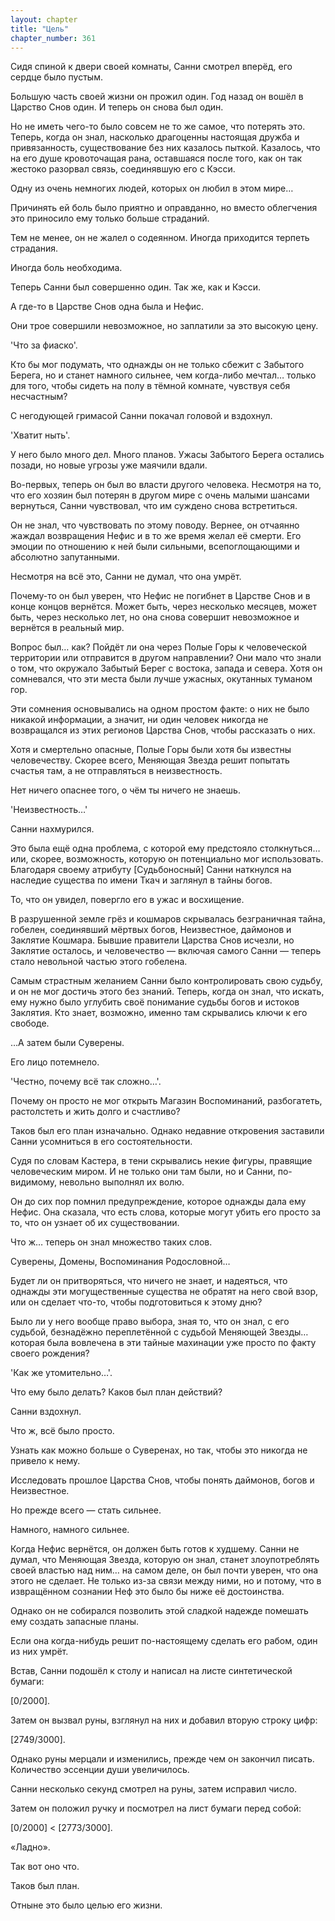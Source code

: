 ```yaml
---
layout: chapter
title: "Цель"
chapter_number: 361
---
```


Сидя спиной к двери своей комнаты, Санни смотрел вперёд, его сердце было пустым.

Большую часть своей жизни он прожил один. Год назад он вошёл в Царство Снов один. И теперь он снова был один.

Но не иметь чего-то было совсем не то же самое, что потерять это. Теперь, когда он знал, насколько драгоценны настоящая дружба и привязанность, существование без них казалось пыткой. Казалось, что на его душе кровоточащая рана, оставшаяся после того, как он так жестоко разорвал связь, соединявшую его с Кэсси.

Одну из очень немногих людей, которых он любил в этом мире…

Причинять ей боль было приятно и оправданно, но вместо облегчения это приносило ему только больше страданий.

Тем не менее, он не жалел о содеянном. Иногда приходится терпеть страдания.

Иногда боль необходима.

Теперь Санни был совершенно один. Так же, как и Кэсси.

А где-то в Царстве Снов одна была и Нефис.

Они трое совершили невозможное, но заплатили за это высокую цену.

'Что за фиаско'.

Кто бы мог подумать, что однажды он не только сбежит с Забытого Берега, но и станет намного сильнее, чем когда-либо мечтал… только для того, чтобы сидеть на полу в тёмной комнате, чувствуя себя несчастным?

С негодующей гримасой Санни покачал головой и вздохнул.

'Хватит ныть'.

У него было много дел. Много планов. Ужасы Забытого Берега остались позади, но новые угрозы уже маячили вдали.

Во-первых, теперь он был во власти другого человека. Несмотря на то, что его хозяин был потерян в другом мире с очень малыми шансами вернуться, Санни чувствовал, что им суждено снова встретиться.

Он не знал, что чувствовать по этому поводу. Вернее, он отчаянно жаждал возвращения Нефис и в то же время желал её смерти. Его эмоции по отношению к ней были сильными, всепоглощающими и абсолютно запутанными.

Несмотря на всё это, Санни не думал, что она умрёт.

Почему-то он был уверен, что Нефис не погибнет в Царстве Снов и в конце концов вернётся. Может быть, через несколько месяцев, может быть, через несколько лет, но она снова совершит невозможное и вернётся в реальный мир.

Вопрос был… как? Пойдёт ли она через Полые Горы к человеческой территории или отправится в другом направлении? Они мало что знали о том, что окружало Забытый Берег с востока, запада и севера. Хотя он сомневался, что эти места были лучше ужасных, окутанных туманом гор.

Эти сомнения основывались на одном простом факте: о них не было никакой информации, а значит, ни один человек никогда не возвращался из этих регионов Царства Снов, чтобы рассказать о них.

Хотя и смертельно опасные, Полые Горы были хотя бы известны человечеству. Скорее всего, Меняющая Звезда решит попытать счастья там, а не отправляться в неизвестность.

Нет ничего опаснее того, о чём ты ничего не знаешь.

'Неизвестность…'

Санни нахмурился.

Это была ещё одна проблема, с которой ему предстояло столкнуться… или, скорее, возможность, которую он потенциально мог использовать. Благодаря своему атрибуту [Судьбоносный] Санни наткнулся на наследие существа по имени Ткач и заглянул в тайны богов.

То, что он увидел, повергло его в ужас и восхищение.

В разрушенной земле грёз и кошмаров скрывалась безграничная тайна, гобелен, соединявший мёртвых богов, Неизвестное, даймонов и Заклятие Кошмара. Бывшие правители Царства Снов исчезли, но Заклятие осталось, и человечество — включая самого Санни — теперь стало невольной частью этого гобелена.

Самым страстным желанием Санни было контролировать свою судьбу, и он не мог достичь этого без знаний. Теперь, когда он знал, что искать, ему нужно было углубить своё понимание судьбы богов и истоков Заклятия. Кто знает, возможно, именно там скрывались ключи к его свободе.

…А затем были Суверены.

Его лицо потемнело.

'Честно, почему всё так сложно…'.

Почему он просто не мог открыть Магазин Воспоминаний, разбогатеть, растолстеть и жить долго и счастливо?

Таков был его план изначально. Однако недавние откровения заставили Санни усомниться в его состоятельности.

Судя по словам Кастера, в тени скрывались некие фигуры, правящие человеческим миром. И не только они там были, но и Санни, по-видимому, невольно выполнял их волю.

Он до сих пор помнил предупреждение, которое однажды дала ему Нефис. Она сказала, что есть слова, которые могут убить его просто за то, что он узнает об их существовании.

Что ж… теперь он знал множество таких слов.

Суверены, Домены, Воспоминания Родословной…

Будет ли он притворяться, что ничего не знает, и надеяться, что однажды эти могущественные существа не обратят на него свой взор, или он сделает что-то, чтобы подготовиться к этому дню?

Было ли у него вообще право выбора, зная то, что он знал, с его судьбой, безнадёжно переплетённой с судьбой Меняющей Звезды… которая была вовлечена в эти тайные махинации уже просто по факту своего рождения?

'Как же утомительно…'.

Что ему было делать? Каков был план действий?

Санни вздохнул.

Что ж, всё было просто.

Узнать как можно больше о Суверенах, но так, чтобы это никогда не привело к нему.

Исследовать прошлое Царства Снов, чтобы понять даймонов, богов и Неизвестное.

Но прежде всего — стать сильнее.

Намного, намного сильнее.

Когда Нефис вернётся, он должен быть готов к худшему. Санни не думал, что Меняющая Звезда, которую он знал, станет злоупотреблять своей властью над ним… на самом деле, он был почти уверен, что она этого не сделает. Не только из-за связи между ними, но и потому, что в извращённом сознании Неф это было бы ниже её достоинства.

Однако он не собирался позволить этой сладкой надежде помешать ему создать запасные планы.

Если она когда-нибудь решит по-настоящему сделать его рабом, один из них умрёт.

Встав, Санни подошёл к столу и написал на листе синтетической бумаги:

[0/2000].

Затем он вызвал руны, взглянул на них и добавил вторую строку цифр:

[2749/3000].

Однако руны мерцали и изменились, прежде чем он закончил писать. Количество эссенции души увеличилось.

Санни несколько секунд смотрел на руны, затем исправил число.

Затем он положил ручку и посмотрел на лист бумаги перед собой:

[0/2000] < [2773/3000].

«Ладно».

Так вот оно что.

Таков был план.

Отныне это было целью его жизни.